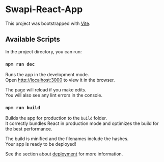# Swapi-React-App

This project was bootstrapped with [Vite](https://github.com/vitejs/vite).

## Available Scripts

In the project directory, you can run:

### `npm run dec`

Runs the app in the development mode.<br>
Open [http://localhost:3000](http://localhost:3000) to view it in the browser.

The page will reload if you make edits.<br>
You will also see any lint errors in the console.

### `npm run build`

Builds the app for production to the `build` folder.<br>
It correctly bundles React in production mode and optimizes the build for the best performance.

The build is minified and the filenames include the hashes.<br>
Your app is ready to be deployed!

See the section about [deployment](https://vitejs.dev) for more information.
